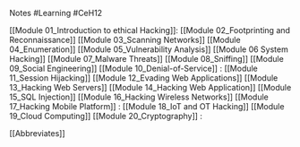 Notes #Learning #CeH12

[[Module 01_Introduction to ethical Hacking]]: 
[[Module 02_Footprinting and Reconnaissance]] 
[[Module 03_Scanning Networks]] 
[[Module 04_Enumeration]] 
[[Module 05_Vulnerability Analysis]]
[[Module 06 System Hacking]] 
[[Module 07_Malware Threats]] 
[[Module 08_Sniffing]] 
[[Module 09_Social Engineering]] 
[[Module 10_Denial-of-Service]] : 
[[Module 11_Session Hijacking]] 
[[Module 12_Evading Web Applications]]
[[Module 13_Hacking Web Servers]]
[[Module 14_Hacking Web Application]] 
[[Module 15_SQL Injection]]
[[Module 16_Hacking Wireless Networks]] 
[[Module 17_Hacking Mobile Platform]] : 
[[Module 18_IoT and OT Hacking]]
[[Module 19_Cloud Computing]]
[[Module 20_Cryptography]] : 


[[Abbreviates]]